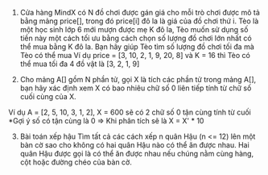 1. Cửa hàng MindX có N đồ chơi được gán giá cho mỗi trò chơi được mô tả bằng mảng price[], trong đó price[i] đô la là giá của đồ chơi thứ i. Tèo là một học sinh lớp 6 mới mượn được mẹ K đô la, Tèo muốn sử dụng số tiền này một cách tối ưu bằng cách chọn số lượng đồ chơi lớn nhất có thể mua bằng K đô la. Bạn hãy giúp Tèo tìm số lượng đồ chơi tối đa mà Tèo có thể mua
Ví dụ price = [3, 10, 2, 1, 9, 20, 8] và K = 16 thì Tèo có thể mua tối đa 4 đồ vật là [3, 2, 1, 9]

2. Cho mảng A[] gồm N phần tử, gọi X là tích các phần tử trong mảng A[], bạn hãy xác định xem X có bao nhiêu chữ số 0 liên tiếp tính từ chữ số cuối cùng của X.

Ví dụ A = [2, 5, 10, 3, 1, 2], X = 600 sẽ có 2 chữ số 0 tận cùng tính từ cuối
*Gợi ý số có tận cùng là 0 => Khi phân tích sẽ là X = X' * 10 

3. Bài toán xếp hậu
Tìm tất cả các cách xếp  n quân Hậu (n <= 12) lên một bàn cờ  sao cho không có hai quân Hậu nào có thể ăn được nhau. Hai quân Hậu được gọi là có thể ăn được nhau nếu chúng nằm cùng hàng, cột hoặc đường chéo của bàn cờ.



